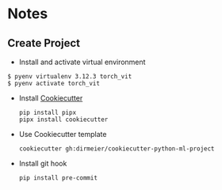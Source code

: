 # Notes

## Create Project
* Install and activate virtual environment

```
$ pyenv virtualenv 3.12.3 torch_vit
$ pyenv activate torch_vit
```

* Install [Cookiecutter](https://github.com/cookiecutter/cookiecutter)
  ```
  pip install pipx
  pipx install cookiecutter
  ```
* Use Cookiecutter template
  ```
  cookiecutter gh:dirmeier/cookiecutter-python-ml-project
  ```
* Install git hook
  ```
  pip install pre-commit
  ```
